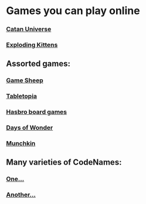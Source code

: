 # Games you can play online

### [Catan Universe](https://catanuniverse.com/en/)

### [Exploding Kittens](https://explodingkittens.com/mobile-app)

## Assorted games: 
###  [Game Sheep](https://www.gamesheep.com/)
###  [Tabletopia](https://tabletopia.com/)
###  [Hasbro board games](https://www.ubisoft.com/en-us/game/hasbro-family-pack/)
###  [Days of Wonder](https://www.daysofwonder.com/online/en/play/)

### [Munchkin](http://titotu.io/munchkin-io)

## Many varieties of CodeNames:
### [One...](https://www.codenamesgreen.com/)
### [Another...](https://www.horsepaste.com/)

